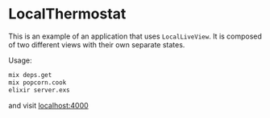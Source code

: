 # LocalThermostat

This is an example of an application that uses `LocalLiveView`. It is composed of two different views with their own separate states.

Usage:

```bash
mix deps.get
mix popcorn.cook
elixir server.exs
```

and visit [localhost:4000](http://localhost:4000)

